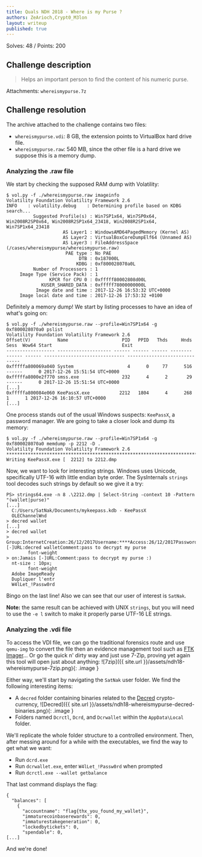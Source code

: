```yaml
---
title: Quals NDH 2018 - Where is my Purse ?
authors: ZeArioch,Crypt0_M3lon
layout: writeup
published: true
---
```

Solves: 48 / Points: 200
## Challenge description
> Helps an important person to find the content of his numeric purse.

Attachments: `whereismypurse.7z`

## Challenge resolution
The archive attached to the challenge contains two files:
* `whereismypurse.vdi`: 8 GB, the extension points to VirtualBox hard drive file.
* `whereismypurse.raw`: 540 MB, since the other file is a hard drive we suppose this is a memory dump.

### Analyzing the .raw file
We start by checking the supposed RAM dump with Volatility:

```
$ vol.py -f ./whereismypurse.raw imageinfo
Volatility Foundation Volatility Framework 2.6
INFO    : volatility.debug    : Determining profile based on KDBG search...
          Suggested Profile(s) : Win7SP1x64, Win7SP0x64, Win2008R2SP0x64, Win2008R2SP1x64_23418, Win2008R2SP1x64, Win7SP1x64_23418
                     AS Layer1 : WindowsAMD64PagedMemory (Kernel AS)
                     AS Layer2 : VirtualBoxCoreDumpElf64 (Unnamed AS)
                     AS Layer3 : FileAddressSpace (/cases/whereismypurse/whereismypurse.raw)
                      PAE type : No PAE
                           DTB : 0x187000L
                          KDBG : 0xf800028070a0L
          Number of Processors : 1
     Image Type (Service Pack) : 1
                KPCR for CPU 0 : 0xfffff80002808d00L
             KUSER_SHARED_DATA : 0xfffff78000000000L
           Image date and time : 2017-12-26 16:53:32 UTC+0000
     Image local date and time : 2017-12-26 17:53:32 +0100
```

Definitely a memory dump! We start by listing processes to have an idea of what's going on:

```
$ vol.py -f ./whereismypurse.raw --profile=Win7SP1x64 -g 0xf800028070a0 pslist
Volatility Foundation Volatility Framework 2.6
Offset(V)          Name                    PID   PPID   Thds     Hnds   Sess  Wow64 Start                          Exit                          
------------------ -------------------- ------ ------ ------ -------- ------ ------ ------------------------------ ------------------------------
0xfffffa800069a040 System                    4      0     77      516 ------      0 2017-12-26 15:51:54 UTC+0000                                 
0xfffffa8000e2f770 smss.exe                232      4      2       29 ------      0 2017-12-26 15:51:54 UTC+0000                                 
[...]
0xfffffa800084e060 KeePassX.exe           2212   1804      4      268      1      1 2017-12-26 16:10:57 UTC+0000                                 
[...]
```

One process stands out of the usual Windows suspects: `KeePassX`, a password manager. We are going to take a closer look and dump its memory:

```
$ vol.py -f ./whereismypurse.raw --profile=Win7SP1x64 -g 0xf800028070a0 memdump -p 2212 -D .
Volatility Foundation Volatility Framework 2.6
************************************************************************
Writing KeePassX.exe [  2212] to 2212.dmp
```

Now, we want to look for interesting strings. Windows uses Unicode, specifically UTF-16 with little endian byte order. The SysInternals `strings` tool decodes such strings by default so we give it a try:

```
PS> strings64.exe -n 8 .\2212.dmp | Select-String -context 10 -Pattern "(wallet|purse)"
[...]
  C:/Users/SatNak/Documents/mykeepass.kdb - KeePassX
  OLEChannelWnd
> decred wallet
[...]
> decred wallet
> Group:InternetCreation:26/12/2017Username:****Access:26/12/2017Password:****Modification:26/12/2017Attachment:Expiration:Jamais [-]URL:decred walletComment:pass to decrypt my purse
        font-weight
> on:Jamais [-]URL:Comment:pass to decrypt my purse :)
  nt-size : 10px;
        font-weight
  Adobe ImageReady
  Dupliquer l'entr
  W4lLet_!Passw0rd
```

Bingo on the last line! Also we can see that our user of interest is `SatNak`.

**Note:** the same result can be achieved with UNIX `strings`, but you will need to use the `-e l` switch to make it properly parse UTF-16 LE strings.

### Analyzing the .vdi file
To access the VDI file, we can go the traditional forensics route and use `qemu-img` to convert the file then an evidence management tool such as [FTK Imager](https://accessdata.com/product-download/ftk-imager-version-4.2.0)... Or go the quick n' dirty way and just use 7-Zip, proving yet again this tool will open just about anything:
![7zip]({{ site.url }}/assets/ndh18-whereismypurse-7zip.png){: .image }

Either way, we'll start by navigating the `SatNak` user folder. We find the following interesting items:
* A `decred` folder containing binaries related to the [Decred](https://www.decred.org/) crypto-currency,
![Decred]({{ site.url }}/assets/ndh18-whereismypurse-decred-binaries.png){: .image }
* Folders named `Dcrctl`, `Dcrd`, and `Dcrwallet` within the `AppData\Local` folder. 

We'll replicate the whole folder structure to a controlled environment. Then, after messing around for a while with the executables, we find the way to get what we want:
* Run `dcrd.exe`
* Run `dcrwallet.exe`, enter `W4lLet_!Passw0rd` when prompted
* Run `dcrctl.exe --wallet getbalance`

That last command displays the flag:
```
{
  "balances": [
    {
      "accountname": "flag{thx_you_found_my_wallet}",
      "immaturecoinbaserewards": 0,
      "immaturestakegeneration": 0,
      "lockedbytickets": 0,
      "spendable": 0,
[...]
 ```

 And we're done!
